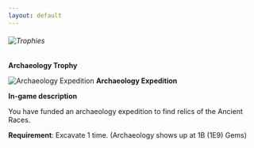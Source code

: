 ```yaml
---
layout: default
---
```


###### ![Trophies](/realm/assets/img/picks/TrophiesTopPage.png "Trophies")

**Archaeology Trophy**

![Archaeology Expedition](/realm/assets/img/picks/ArchaeologyExpedition.png "Archaeology Expedition") **Archaeology Expedition**

**In-game description**

You have funded an archaeology expedition to find relics of the Ancient Races.

**Requirement**: Excavate 1 time. (Archaeology shows up at 1B (1E9) Gems)